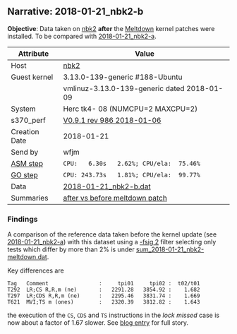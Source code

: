 ## Narrative: 2018-01-21_nbk2-b

**Objective**: Data taken on [nbk2](hostinfo_nbk2.md) **after** the
[Meltdown](https://en.wikipedia.org/wiki/Meltdown_(security_vulnerability))
kernel patches were installed.
To be compared with [2018-01-21_nbk2-a](2018-01-21_nbk2-a.md).

| Attribute | Value |
| --------- | ----- |
| Host   | [nbk2](hostinfo_nbk2.md) |
| Guest kernel | 3.13.0-139-generic #188-Ubuntu |
|              | vmlinuz-3.13.0-139-generic dated 2018-01-09 |
| System | Herc tk4- 08 (NUMCPU=2 MAXCPU=2) |
| s370_perf | [V0.9.1  rev  986  2018-01-06](https://github.com/wfjm/s370-perf/blob/8a90021/codes/s370_perf.asm) |
| Creation Date | 2018-01-21 |
| Send by | wfjm |
| [ASM step](README_narr.md#user-content-asm) | `CPU:   6.30s   2.62%; CPU/ela:  75.46%` |
| [GO step](README_narr.md#user-content-go)   | `CPU: 243.73s   1.81%; CPU/ela:  99.77%` |
| Data | [2018-01-21_nbk2-b.dat](../data/2018-01-21_nbk2-b.dat) |
| Summaries | [after vs before meltdown patch](sum_2018-01-21_nbk2-meltdown.dat) |

### <a id="find">Findings</a>

A comparison of the reference data taken before the kernel update
(see [2018-01-21_nbk2-a](2018-01-21_nbk2-a.md)) with this dataset using a
[-fsig 2](../doc/s370_perf_ana.md#user-content-opt-fsig) filter selecting
only tests which differ by more than 2% is under
[sum_2018-01-21_nbk2-meltdown.dat](sum_2018-01-21_nbk2-meltdown.dat).

Key differences are
```
Tag   Comment                :     tpi01     tpi02 :  t02/t01
T292  LR;CS R,R,m (ne)       :   2291.28   3854.92 :    1.682
T297  LR;CDS R,R,m (ne)      :   2295.46   3831.74 :    1.669
T621  MVI;TS m (ones)        :   2320.39   3812.82 :    1.643
```

the execution of the `CS`, `CDS` and `TS` instructions in the
_lock missed_ case is now about a factor of 1.67 slower.
See [blog entry](https://wfjm.github.io/blogs/mvs/2018-01-14-impact-of-meltdown-on-hercules.html) for full story.
